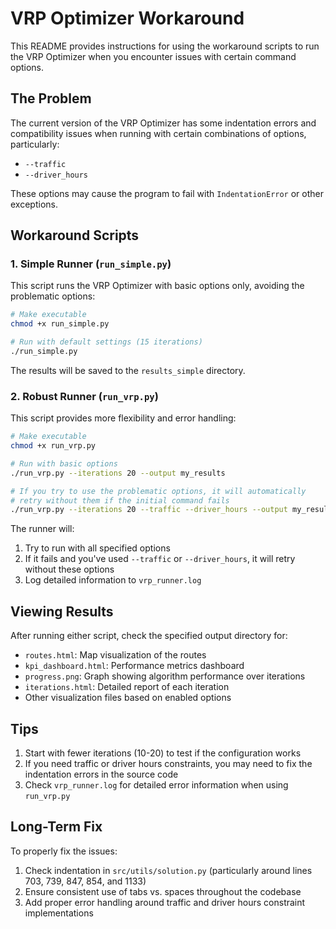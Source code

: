 # VRP Optimizer Workaround

This README provides instructions for using the workaround scripts to run the VRP Optimizer when you encounter issues with certain command options.

## The Problem

The current version of the VRP Optimizer has some indentation errors and compatibility issues when running with certain combinations of options, particularly:
- `--traffic`
- `--driver_hours`

These options may cause the program to fail with `IndentationError` or other exceptions.

## Workaround Scripts

### 1. Simple Runner (`run_simple.py`)

This script runs the VRP Optimizer with basic options only, avoiding the problematic options:

```bash
# Make executable
chmod +x run_simple.py

# Run with default settings (15 iterations)
./run_simple.py
```

The results will be saved to the `results_simple` directory.

### 2. Robust Runner (`run_vrp.py`)

This script provides more flexibility and error handling:

```bash
# Make executable
chmod +x run_vrp.py

# Run with basic options
./run_vrp.py --iterations 20 --output my_results

# If you try to use the problematic options, it will automatically
# retry without them if the initial command fails
./run_vrp.py --iterations 20 --traffic --driver_hours --output my_results
```

The runner will:
1. Try to run with all specified options
2. If it fails and you've used `--traffic` or `--driver_hours`, it will retry without these options
3. Log detailed information to `vrp_runner.log`

## Viewing Results

After running either script, check the specified output directory for:
- `routes.html`: Map visualization of the routes
- `kpi_dashboard.html`: Performance metrics dashboard
- `progress.png`: Graph showing algorithm performance over iterations
- `iterations.html`: Detailed report of each iteration
- Other visualization files based on enabled options

## Tips

1. Start with fewer iterations (10-20) to test if the configuration works
2. If you need traffic or driver hours constraints, you may need to fix the indentation errors in the source code
3. Check `vrp_runner.log` for detailed error information when using `run_vrp.py`

## Long-Term Fix

To properly fix the issues:
1. Check indentation in `src/utils/solution.py` (particularly around lines 703, 739, 847, 854, and 1133)
2. Ensure consistent use of tabs vs. spaces throughout the codebase
3. Add proper error handling around traffic and driver hours constraint implementations 